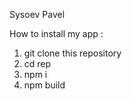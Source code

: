 Sysoev Pavel

How to install my app : 

1. git clone this repository
2. cd rep
3. npm i 
4. npm build